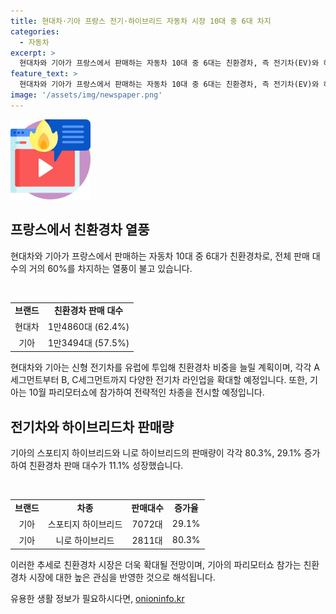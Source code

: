```yaml
---
title: 현대차·기아 프랑스 전기·하이브리드 자동차 시장 10대 중 6대 차지
categories:
  - 자동차
excerpt: >
  현대차와 기아가 프랑스에서 판매하는 자동차 10대 중 6대는 친환경차, 즉 전기차(EV)와 하이브리드차(HEV)이다. 상반기에만 친환경차 2만8354대를 판매하여 전체의 59.9%를 차지했으며, 현대차의 친환경차 비중은 62.4%, 기아는 57.5%를 기록했다. 두 기업은 신형 전기차를 유럽에 투입해 친환경차 비중을 더 확대할 계획이며, 기아는 10월 파리모터쇼에 참가하여 EV3를 비롯한 전략 차종을 전시할 예정이다.
feature_text: >
  현대차와 기아가 프랑스에서 판매하는 자동차 10대 중 6대는 친환경차, 즉 전기차(EV)와 하이브리드차(HEV)이다. 상반기에만 친환경차 2만8354대를 판매하여 전체의 59.9%를 차지했으며, 현대차의 친환경차 비중은 62.4%, 기아는 57.5%를 기록했다. 두 기업은 신형 전기차를 유럽에 투입해 친환경차 비중을 더 확대할 계획이며, 기아는 10월 파리모터쇼에 참가하여 EV3를 비롯한 전략 차종을 전시할 예정이다.
image: '/assets/img/newspaper.png'
---
```


<p><img src="/assets/img/news.png" alt="rentncar 속보" /></p>

<h2 data-ke-size="size26">프랑스에서 친환경차 열풍</h2>

<p data-ke-size="size16">현대차와 기아가 프랑스에서 판매하는 자동차 10대 중 6대가 친환경차로, 전체 판매 대수의 거의 60%를 차지하는 열풍이 불고 있습니다.</p>

<p data-ke-size="size16">&nbsp;</p>

<table>
<tbody>
<tr>
<td style="text-align: center; height: 17px;"><b>브랜드</b></td>
<td style="text-align: center; height: 17px;"><b>친환경차 판매 대수</b></td>
</tr>
<tr>
<td style="text-align: center; height: 21px;">현대차</td>
<td style="text-align: center; height: 21px;">1만4860대 (62.4%)</td>
</tr>
<tr>
<td style="text-align: center; height: 21px;">기아</td>
<td style="text-align: center; height: 21px;">1만3494대 (57.5%)</td>
</tr>
</tbody>
</table>

<p data-ke-size="size16">현대차와 기아는 신형 전기차를 유럽에 투입해 친환경차 비중을 늘릴 계획이며, 각각 A세그먼트부터 B, C세그먼트까지 다양한 전기차 라인업을 확대할 예정입니다. 또한, 기아는 10월 파리모터쇼에 참가하여 전략적인 차종을 전시할 예정입니다.</p>

<h2 data-ke-size="size26">전기차와 하이브리드차 판매량</h2>

<p data-ke-size="size16">기아의 스포티지 하이브리드와 니로 하이브리드의 판매량이 각각 80.3%, 29.1% 증가하여 친환경차 판매 대수가 11.1% 성장했습니다.</p>

<p data-ke-size="size16">&nbsp;</p>

<table>
<tbody>
<tr>
<td style="text-align: center; height: 17px;"><b>브랜드</b></td>
<td style="text-align: center; height: 17px;"><b>차종</b></td>
<td style="text-align: center; height: 17px;"><b>판매대수</b></td>
<td style="text-align: center; height: 17px;"><b>증가율</b></td>
</tr>
<tr>
<td style="text-align: center; height: 21px;">기아</td>
<td style="text-align: center; height: 21px;">스포티지 하이브리드</td>
<td style="text-align: center; height: 21px;">7072대</td>
<td style="text-align: center; height: 21px;">29.1%</td>
</tr>
<tr>
<td style="text-align: center; height: 21px;">기아</td>
<td style="text-align: center; height: 21px;">니로 하이브리드</td>
<td style="text-align: center; height: 21px;">2811대</td>
<td style="text-align: center; height: 21px;">80.3%</td>
</tr>
</tbody>
</table>

<p data-ke-size="size16">이러한 추세로 친환경차 시장은 더욱 확대될 전망이며, 기아의 파리모터쇼 참가는 친환경차 시장에 대한 높은 관심을 반영한 것으로 해석됩니다.</p>
유용한 생활 정보가 필요하시다면, <a href="https://onioninfo.kr" rel="dofollow">onioninfo.kr</a>


